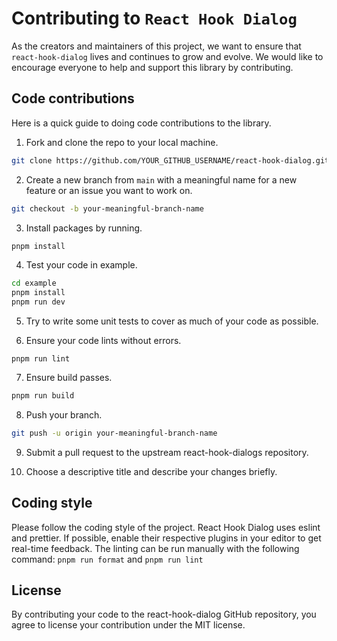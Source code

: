 # Contributing to `React Hook Dialog`

As the creators and maintainers of this project, we want to ensure that `react-hook-dialog` lives and continues to grow and evolve. We would like to encourage everyone to help and support this library by contributing.

## Code contributions

Here is a quick guide to doing code contributions to the library.

1. Fork and clone the repo to your local machine.

```bash
git clone https://github.com/YOUR_GITHUB_USERNAME/react-hook-dialog.git
```

2. Create a new branch from `main` with a meaningful name for a new feature or an issue you want to work on.

```bash
git checkout -b your-meaningful-branch-name
```

3. Install packages by running.

```bash
pnpm install
```

4. Test your code in example.

```bash
cd example
pnpm install
pnpm run dev
```

5. Try to write some unit tests to cover as much of your code as possible.

6. Ensure your code lints without errors.

```
pnpm run lint
```

7. Ensure build passes.

```bash
pnpm run build
```

8. Push your branch.

```bash
git push -u origin your-meaningful-branch-name
```

9. Submit a pull request to the upstream react-hook-dialogs repository.

10. Choose a descriptive title and describe your changes briefly.

## Coding style

Please follow the coding style of the project. React Hook Dialog uses eslint and prettier. If possible, enable their respective plugins in your editor to get real-time feedback. The linting can be run manually with the following command: `pnpm run format` and `pnpm run lint`

## License

By contributing your code to the react-hook-dialog GitHub repository, you agree to license your contribution under the MIT license.
